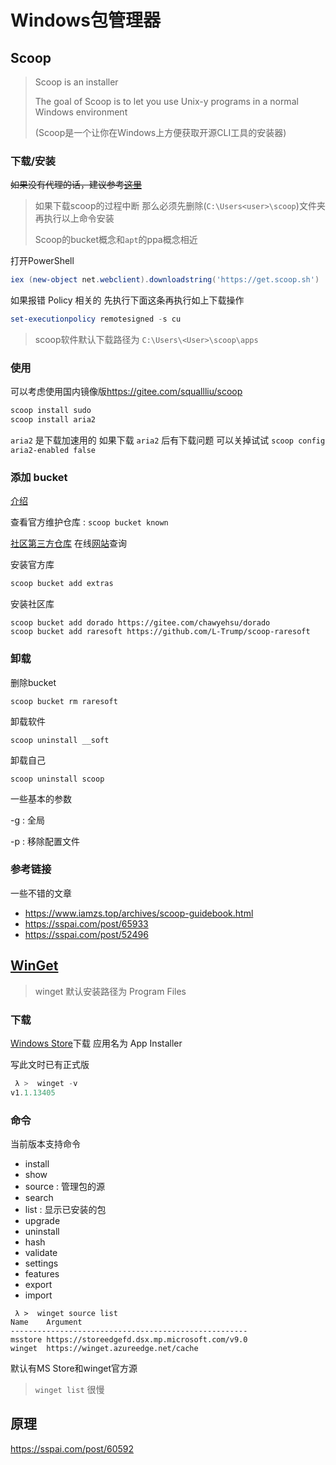 # Windows包管理器

## Scoop

> Scoop is an installer
>
> The goal of Scoop is to let you use Unix-y programs in a normal Windows environment
>
> (Scoop是一个让你在Windows上方便获取开源CLI工具的安装器)

### 下载/安装

~~如果没有代理的话，建议参考[这里](https://shenbo.github.io/2021/03/23/apps/%E4%BD%BF%E7%94%A8scoop%E5%AE%89%E8%A3%85%E7%AE%A1%E7%90%86windows%E8%BD%AF%E4%BB%B6(2)-github%E5%8A%A0%E9%80%9F/)~~

> 如果下载scoop的过程中断 那么必须先删除(`C:\Users<user>\scoop`)文件夹 再执行以上命令安装
>
> Scoop的bucket概念和`apt`的ppa概念相近

打开PowerShell

```powershell
iex (new-object net.webclient).downloadstring('https://get.scoop.sh')
```

如果报错 Policy 相关的 先执行下面这条再执行如上下载操作

```powershell
set-executionpolicy remotesigned -s cu 
```



> scoop软件默认下载路径为 `C:\Users\<User>\scoop\apps`

### 使用

可以考虑使用国内镜像版<https://gitee.com/squallliu/scoop>

```powershell
scoop install sudo
scoop install aria2
```

`aria2` 是下载加速用的 如果下载 `aria2` 后有下载问题 可以关掉试试 `scoop config aria2-enabled false`

### 添加 bucket

[介绍](https://sspai.com/post/52710)

查看官方维护仓库 : `scoop bucket known`

[社区第三方仓库](https://github.com/rasa/scoop-directory) 在线[网站](https://rasa.github.io/scoop-directory/)查询

安装官方库

```powershell
scoop bucket add extras
```

安装社区库

```
scoop bucket add dorado https://gitee.com/chawyehsu/dorado
scoop bucket add raresoft https://github.com/L-Trump/scoop-raresoft
```

### 卸载

删除bucket

```
scoop bucket rm raresoft
```

卸载软件

```
scoop uninstall __soft
```

卸载自己

```
scoop uninstall scoop
```

一些基本的参数

-g : 全局

-p : 移除配置文件

### 参考链接

一些不错的文章

- https://www.iamzs.top/archives/scoop-guidebook.html
- https://sspai.com/post/65933
- https://sspai.com/post/52496

## [WinGet](https://docs.microsoft.com/zh-CN/windows/package-manager/winget/)

> winget 默认安装路径为 Program Files

### 下载

[Windows Store](https://www.microsoft.com/en-us/p/app-installer/9nblggh4nns1?activetab=pivot:overviewtab)下载 应用名为 App Installer

写此文时已有正式版

```powershell
 λ >  winget -v
v1.1.13405
```

### 命令

当前版本支持命令

- install
- show
- source : 管理包的源
- search
- list : 显示已安装的包
- upgrade
- uninstall
- hash
- validate
- settings
- features
- export
- import

```
 λ >  winget source list
Name    Argument
-----------------------------------------------------
msstore https://storeedgefd.dsx.mp.microsoft.com/v9.0
winget  https://winget.azureedge.net/cache
```

默认有MS Store和winget官方源

> `winget list` 很慢

## 原理

https://sspai.com/post/60592